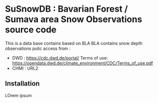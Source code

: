 # SuSnowDB : Bavarian Forest / Sumava area Snow Observations source code

This is a data base contains based on 
BLA BLA 
contains snow depth observations pulic access from : 

* DWD : https://cdc.dwd.de/portal/ Terms of use: https://opendata.dwd.de/climate_environment/CDC/Terms_of_use.pdf
* CHMI : URL2

## Installation 

LOrem ipsum




